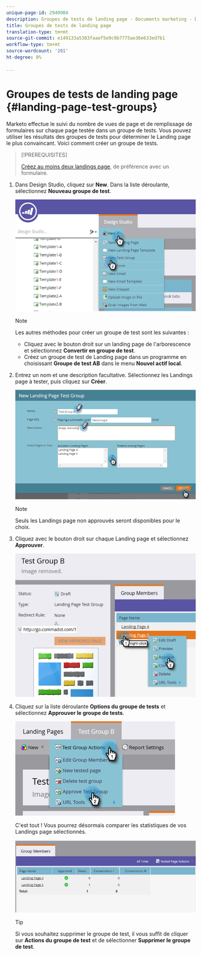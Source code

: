 ```yaml
---
unique-page-id: 2949904
description: Groupes de tests de landing page - Documents marketing - Documentation du produit
title: Groupes de tests de landing page
translation-type: tm+mt
source-git-commit: e149133a5383faaef5e9c9b7775ae36e633ed7b1
workflow-type: tm+mt
source-wordcount: '201'
ht-degree: 0%

---
```



# Groupes de tests de landing page {#landing-page-test-groups}

Marketo effectue le suivi du nombre de vues de page et de remplissage de formulaires sur chaque page testée dans un groupe de tests. Vous pouvez utiliser les résultats des groupes de tests pour déterminer le Landing page le plus convaincant. Voici comment créer un groupe de tests.

>[!PREREQUISITES]
>
>[Créez au moins deux landings page](../../../../getting-started/quick-wins/landing-page-with-a-form.md), de préférence avec un formulaire.

1. Dans Design Studio, cliquez sur **New**. Dans la liste déroulante, sélectionnez **Nouveau groupe de test**.

   ![](assets/image2015-8-5-13-3a32-3a50.png)

   >[!NOTE]
   >
   >Les autres méthodes pour créer un groupe de test sont les suivantes :
   >
   >    
   >    
   >    * Cliquez avec le bouton droit sur un landing page de l&#39;arborescence et sélectionnez **Convertir en groupe de test**.
   >    * Créez un groupe de test de Landing page dans un programme en choisissant **Groupe de test AB** dans le menu **Nouvel actif local**.


1. Entrez un nom et une description facultative. Sélectionnez les Landings page à tester, puis cliquez sur **Créer**.

   ![](assets/image2015-8-5-13-3a39-3a10.png)

   >[!NOTE]
   >
   >Seuls les Landings page non approuvés seront disponibles pour le choix.

1. Cliquez avec le bouton droit sur chaque Landing page et sélectionnez **Approuver**.

   ![](assets/three-1.png)

1. Cliquez sur la liste déroulante **Options du groupe de tests** et sélectionnez **Approuver le groupe de tests**.

   ![](assets/four-1.png)

   C&#39;est tout ! Vous pourrez désormais comparer les statistiques de vos Landings page sélectionnés.

   ![](assets/five.png)

   >[!TIP]
   >
   >Si vous souhaitez supprimer le groupe de test, il vous suffit de cliquer sur **Actions du groupe de test** et de sélectionner **Supprimer le groupe de test**.

